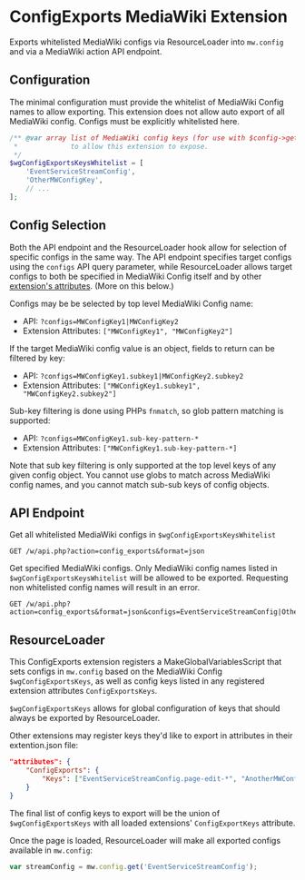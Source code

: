 # ConfigExports MediaWiki Extension

Exports whitelisted MediaWiki configs via ResourceLoader into `mw.config`
and via a MediaWiki action API endpoint.

## Configuration

The minimal configuration must provide the whitelist of MediaWiki Config names
to allow exporting.  This extension does not allow auto export of all MediaWiki config.
Configs must be explicitly whitelisted here.

```php
/** @var array list of MediaWiki config keys (for use with $config->getConfig())
 *             to allow this extension to expose.
 */
$wgConfigExportsKeysWhitelist = [
    'EventServiceStreamConfig',
    'OtherMWConfigKey',
    // ...
];
```

## Config Selection

Both the API endpoint and the ResourceLoader hook allow for selection of specific configs in
the same way.  The API endpoint specifies target configs using the `configs` API query parameter,
while ResourceLoader allows target configs to both be specified in MediaWiki Config itself and
by other [extension's attributes](https://www.mediawiki.org/wiki/Manual:Extension_registration#Attributes).
(More on this below.)

Configs may be be selected by top level MediaWiki Config name:

- API: `?configs=MWConfigKey1|MWConfigKey2`
- Extension Attributes: `["MWConfigKey1", "MWConfigKey2"]`

If the target MediaWiki config value is an object, fields to return can be filtered by key:

- API: `?configs=MWConfigKey1.subkey1|MWConfigKey2.subkey2`
- Extension Attributes: `["MWConfigKey1.subkey1", "MWConfigKey2.subkey2"]`

Sub-key filtering is done using PHPs `fnmatch`, so glob pattern matching is supported:

- API: `?configs=MWConfigKey1.sub-key-pattern-*`
- Extension Attributes: `["MWConfigKey1.sub-key-pattern-*]`

Note that sub key filtering is only supported at the top level keys of any given config object.
You cannot use globs to match across MediaWiki config names, and you cannot
match sub-sub keys of config objects.


## API Endpoint

Get all whitelisted MediaWiki configs in `$wgConfigExportsKeysWhitelist`

```
GET /w/api.php?action=config_exports&format=json
```

Get specified MediaWiki configs.  Only MediaWiki config names listed in `$wgConfigExportsKeysWhitelist`
will be allowed to be exported.  Requesting non whitelisted config names will result in an error.

```
GET /w/api.php?action=config_exports&format=json&configs=EventServiceStreamConfig|OtherMWConfigKey.subkey*
```


## ResourceLoader

This ConfigExports extension registers a MakeGlobalVariablesScript that
sets configs in `mw.config` based on the MediaWiki Config `$wgConfigExportsKeys`,
as well as config keys listed in any registered extension attributes `ConfigExportsKeys`.


`$wgConfigExportsKeys` allows for global configuration of keys that should always be
exported by ResourceLoader.

Other extensions may register keys they'd like to export in attributes in their extention.json file:

```json
"attributes": {
    "ConfigExports": {
        "Keys": ["EventServiceStreamConfig.page-edit-*", "AnotherMWConfigKey"]
    }
}
```

The final list of config keys to export will be the union of `$wgConfigExportsKeys` with
all loaded extensions' `ConfigExportKeys` attribute.

Once the page is loaded, ResourceLoader will make all exported configs available in `mw.config`:

```javascript
var streamConfig = mw.config.get('EventServiceStreamConfig');
````

